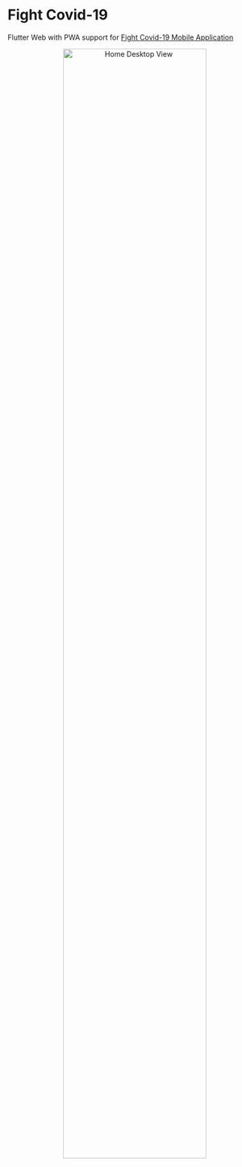 # Fight Covid-19

Flutter Web with PWA support for [Fight Covid-19 Mobile Application](https://github.com/teamboilerplate/covid19-flutter)

<p align="center">
    <img width="75%" alt="Home Desktop View" src="https://user-images.githubusercontent.com/26878414/81660106-fa434680-9457-11ea-9bd6-324979089195.png">
</p>

